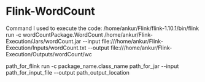 # Flink-WordCount

Command I used to execute the code:
﻿/home/ankur/Flink/flink-1.10.1/bin/flink run -c wordCountPackage.WordCount /home/ankur/Flink-Execution/Jars/wordCount.jar --input file:///home/ankur/Flink-Execution/Inputs/wordCount.txt --output file:///home/ankur/Flink-Execution/Outputs/wordCount/wc

path_for_flink run -c package_name.class_name path_for_jar --input path_for_input_file --output path_output_location
